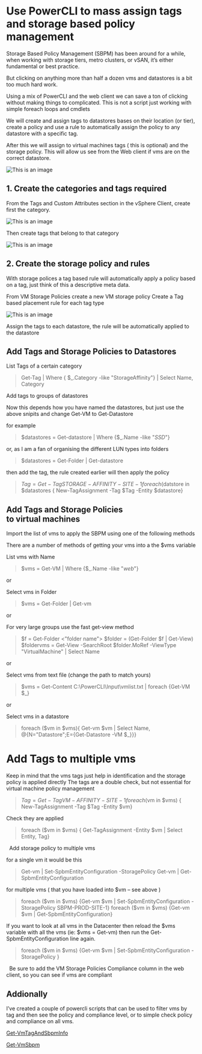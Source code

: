 
# Use PowerCLI to mass assign tags and storage based policy management

Storage Based Policy Management (SBPM) has been around for a while, when working with storage tiers, metro clusters, or vSAN, it’s either fundamental or best practice.

But clicking on anything more than half a dozen vms and datastores is a bit too much hard work.

Using a mix of PowerCLI and the web client we can save a ton of clicking without making things to complicated.
This is not a script just working with simple foreach loops and cmdlets

We will create and assign tags to datastores bases on their location (or tier), create a policy and use a rule to automatically assign the policy to any datastore with a specific tag.

After this we will assign to virtual machines tags ( this is optional) and  the storage policy. This will allow us see from the Web client if vms are on the correct datastore.


![This is an image](https://raoconnor.github.io/docs/assets/images/sbpm-1.png)



## 1. Create the categories and tags required

From the Tags and Custom Attributes section in the vSphere Client, create first the category. 

![This is an image](https://raoconnor.github.io/docs/assets/images/sbpm-2a.png)

Then create tags that belong to that category

![This is an image](https://raoconnor.github.io/docs/assets/images/sbpm-2.png)




## 2. Create the storage policy and rules

With storage polices a tag based rule will automatically apply a policy based on a tag, just think of this a descriptive meta data.

From VM Storage Policies create a new VM storage policy
Create a Tag based placement rule for each tag type

![This is an image](https://raoconnor.github.io/docs/assets/images/sbpm-3.png)

Assign the tags to each datastore, the rule will be automatically applied to the datastore



## Add Tags and Storage Policies to Datastores

List Tags of a certain category

> Get-Tag | Where { $_.Category -like "StorageAffinity"} | Select Name, Category

Add tags to groups of datastores

Now this depends how you have named the datastores, but just use the above snipits and change  Get-VM to Get-Datastore

for example

> $datastores = Get-datastore | Where {$_.Name -like "*SSD*"}

or, as I am a fan of organising the different LUN types into folders

> $datastores = Get-Folder <folder name> | Get-datastore

then add the tag, the rule created earlier will then apply the policy

> $Tag = Get-Tag STORAGE-AFFINITY-SITE-1
> foreach ($datstore in $datastores { New-TagAssignment -Tag $Tag -Entity $datastore}

## Add Tags and Storage Policies to virtual machines
Import the list of vms to apply the SBPM using one of the following methods

There are a number of methods of getting your vms into a the $vms variable

List vms with Name
> $vms = Get-VM | Where {$_.Name -like "*web*"}

or

Select vms in Folder
>$vms = Get-Folder <folder name> | Get-vm

or

For very large groups use the fast get-view method

> $f = Get-Folder <"folder name">
> $folder = (Get-Folder $f | Get-View)
> $foldervms = Get-View -SearchRoot $folder.MoRef -ViewType "VirtualMachine" | Select Name

or

Select vms from text file (change the path to match yours)
> $vms = Get-Content C:\PowerCLI\Input\vmlist.txt | foreach {Get-VM $_}

or

Select vms in a datastore
> foreach ($vm in $vms){ Get-vm $vm | Select Name, @{N="Datastore";E={Get-Datastore -VM $_}}}

# Add Tags to multiple vms
Keep in mind that the vms tags just help in identification and the storage policy is applied directly
The tags are a double check, but not essential for virtual machine policy management

> $Tag = Get-Tag VM-AFFINITY-SITE-1
> foreach ($vm in $vms) { New-TagAssignment -Tag $Tag -Entity $vm}

Check they are applied
> foreach ($vm in $vms) { Get-TagAssignment -Entity $vm | Select Entity, Tag}

 
Add storage policy to multiple vms

for a single vm it would be this

> Get-vm <vm> | Set-SpbmEntityConfiguration -StoragePolicy <storage policy>
> Get-vm <vm> | Get-SpbmEntityConfiguration

for multiple vms ( that you have loaded into $vm – see above )

> foreach ($vm in $vms) {Get-vm $vm | Set-SpbmEntityConfiguration -StoragePolicy SBPM-PROD-SITE-1}
> foreach ($vm in $vms) {Get-vm $vm | Get-SpbmEntityConfiguration}

If you want to look at all vms in the Datacenter then reload the $vms variable with all the vms (ie: $vms  = Get-vm) then run the Get-SpbmEntityConfiguration line again.

> foreach ($vm in $vms) {Get-vm $vm | Set-SpbmEntityConfiguration -StoragePolicy <SBPM-POLICY>}

 
Be sure to add the VM Storage Policies Compliance column in the web client, so you can see if vms are compliant

## Addionally 

I’ve created a couple of powercli scripts that can be used to filter vms by tag and then see the policy and compliance level, or to simple check policy and compliance on all vms.
  
[Get-VmTagAndSbpmInfo](https://github.com/raoconnor/Get-VmTagAndSbpmInfo)
  
[Get-VmSbpm](https://github.com/raoconnor/Get-VmSbpm)
